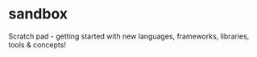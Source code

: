 # sandbox
Scratch pad - getting started with new languages, frameworks, libraries, tools & concepts!